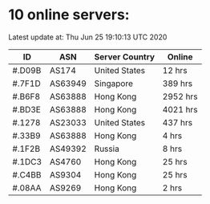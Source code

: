 # 10 online servers:

Latest update at: Thu Jun 25 19:10:13 UTC 2020

| ID | ASN | Server Country | Online |
| -- | --- | -------------- | ------ |
| #.D09B | AS174 | United States | 12 hrs |
| #.7F1D | AS63949 | Singapore | 389 hrs |
| #.B6F8 | AS63888 | Hong Kong | 2952 hrs |
| #.BD3E | AS63888 | Hong Kong | 4021 hrs |
| #.1278 | AS23033 | United States | 437 hrs |
| #.33B9 | AS63888 | Hong Kong | 4 hrs |
| #.1F2B | AS49392 | Russia | 8 hrs |
| #.1DC3 | AS4760 | Hong Kong | 25 hrs |
| #.C4BB | AS9304 | Hong Kong | 25 hrs |
| #.08AA | AS9269 | Hong Kong | 2 hrs |

